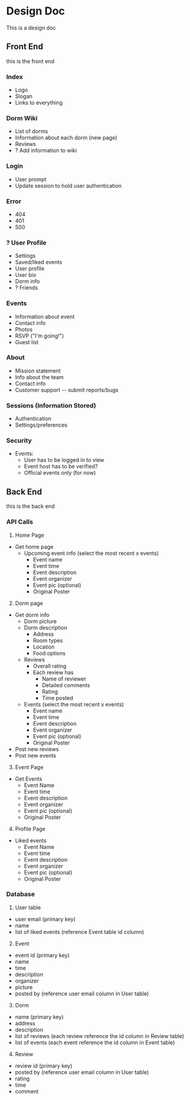 # Design Doc
This is a design doc
## Front End
 this is the front end
 ### Index
 - Logo
 - Slogan
 - Links to everything
 ### Dorm Wiki
 - List of dorms
 - Information about each dorm (new page)
 - Reviews
 - ? Add information to wiki
 ### Login
 - User prompt
 - Update session to hold user authentication
 ### Error
 - 404
 - 401
 - 500
 ### ? User Profile
 - Settings
 - Saved/liked events
 - User profile
 - User bio
 - Dorm info
 - ? Friends
 ### Events
 - Information about event
 - Contact info
 - Photos
 - RSVP ("I'm going!")
 - Guest list
 ### About
 - Mission statement
 - Info about the team
 - Contact info
 - Customer support -- submit reports/bugs
 ### Sessions (Information Stored)
 - Authentication
 - Settings/preferences
 ### Security
 - Events:
    - User has to be logged in to view
    - Event host has to be verified?
    - Official events only (for now)
## Back End
 this is the back end
 ### API Calls
 1. Home Page
   - Get home page
     - Upcoming event info (select the most recent x events)
       - Event name
       - Event time
       - Event description
       - Event organizer
       - Event pic (optional)
       - Original Poster
 2. Dorm page
   - Get dorm info
     - Dorm picture
     - Dorm description
       - Address
       - Room types
       - Location
       - Food options
     - Reviews
       - Overall rating
       - Each review has
         - Name of reviewer
         - Detailed comments
         - Rating
         - Time posted
     - Events (select the most recent x events)
       - Event name
       - Event time
       - Event description
       - Event organizer
       - Event pic (optional)
       - Original Poster
   - Post new reviews
   - Post new events
 3. Event Page
   - Get Events
     - Event Name
     - Event time
     - Event description
     - Event organizer
     - Event pic (optional)
     - Original Poster
 4. Profile Page
   - Liked events
     - Event Name
     - Event time
     - Event description
     - Event organizer
     - Event pic (optional)
     - Original Poster  
 ### Database
 1. User table
   - user email (primary key)
   - name
   - list of liked events (reference Event table id column)
 2. Event
   - event id (primary key)
   - name
   - time
   - description
   - organizer
   - picture
   - posted by (reference user email column in User table)
  3. Dorm
   - name (primary key)
   - address
   - description
   - list of reviews (each review reference the id column in Review table)
   - list of events (each event reference the id column in Event table)
  4. Review 
   - review id (primary key)
   - posted by (reference user email column in User table)
   - rating
   - time
   - comment

